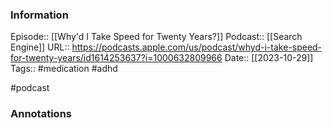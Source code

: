 ### Information

Episode:: [[Why'd I Take Speed for Twenty Years?]]
Podcast:: [[Search Engine]]
URL:: https://podcasts.apple.com/us/podcast/whyd-i-take-speed-for-twenty-years/id1614253637?i=1000632809966
Date:: [[2023-10-29]]
Tags:: #medication #adhd

#podcast


### Annotations

